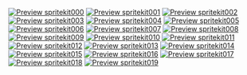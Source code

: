 [![Preview spritekit000](./img/spritekit000.png)](./000_spritekit.md)
[![Preview spritekit001](./img/spritekit001.png)](./001_spritekit.md)
[![Preview spritekit002](./img/spritekit002.png)](./002_spritekit.md)
[![Preview spritekit003](./img/spritekit003.png)](./003_spritekit.md)
[![Preview spritekit004](./img/spritekit004.png)](./004_spritekit.md)
[![Preview spritekit005](./img/spritekit005.png)](./005_spritekit.md)
[![Preview spritekit006](./img/spritekit006.png)](./006_spritekit.md)
[![Preview spritekit007](./img/spritekit007_001.png)](./007_spritekit.md)
[![Preview spritekit008](./img/spritekit008_001.png)](./008_spritekit.md)
[![Preview spritekit009](./img/spritekit009.png)](./009_spritekit.md)
[![Preview spritekit010](./img/spritekit010.png)](./010_spritekit.md)
[![Preview spritekit011](./img/spritekit011_001.png)](./011_spritekit.md)
[![Preview spritekit012](./img/spritekit012.png)](./012_spritekit.md)
[![Preview spritekit013](./img/spritekit013.png)](./013_spritekit.md)
[![Preview spritekit014](./img/spritekit014.png)](./014_spritekit.md)
[![Preview spritekit015](./img/spritekit015_001.png)](./015_spritekit.md)
[![Preview spritekit016](./img/spritekit016.png)](./016_spritekit.md)
[![Preview spritekit017](./img/spritekit017.png)](./017_spritekit.md)
[![Preview spritekit018](./img/spritekit018.png)](./018_spritekit.md)
[![Preview spritekit019](./img/spritekit019.png)](./019_spritekit.md)
